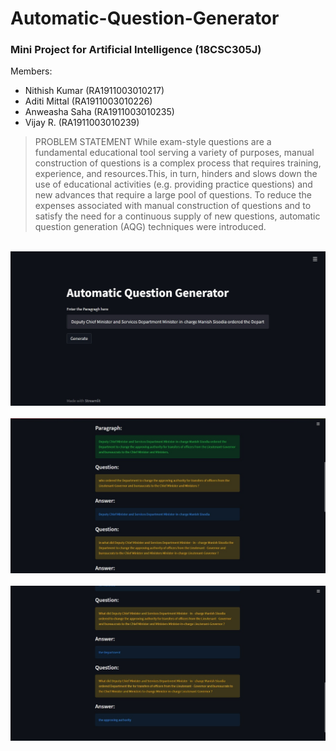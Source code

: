 # Automatic-Question-Generator

### Mini Project for Artificial Intelligence (18CSC305J)

Members:
- Nithish Kumar (RA1911003010217)
- Aditi Mittal (RA1911003010226)
- Anweasha Saha (RA1911003010235)
- Vijay R. (RA1911003010239)

> PROBLEM STATEMENT
While exam-style questions are a fundamental educational tool serving a variety of purposes,
manual construction of questions is a complex process that requires training, experience, and
resources.This, in turn, hinders and slows down the use of educational activities (e.g. providing practice
questions) and new advances that require a large pool of questions.
To reduce the expenses associated with manual construction of questions and to satisfy the
need for a continuous supply of new questions, automatic question generation (AQG)
techniques were introduced.

<br><img src="https://github.com/Aditimittal2809/Automatic-Question-Generator/blob/main/images/AQG-1.jpeg" width=700><br>
<br><img src="https://github.com/Aditimittal2809/Automatic-Question-Generator/blob/main/images/AQG-2.jpeg" width=700><br>
<br><img src="https://github.com/Aditimittal2809/Automatic-Question-Generator/blob/main/images/AQG-3.jpeg" width=700><br>
